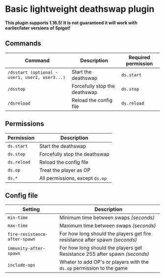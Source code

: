 # Basic lightweight deathswap plugin

**This plugin supports 1.16.5! It is not guaranteed it will work with earlier/later versions of Spigot!**

## Commands

| Command                                        | Description                   | Required permission |
| ---------------------------------------------- | ----------------------------- | ------------------- |
| `/dsstart (optional - user1, user2, user3...)` | Start the deathswap           | `ds.start`          |
| `/dsstop`                                      | Forcefully stop the deathswap | `ds.stop`           |
| `/dsreload`                                    | Reload the config file        | `ds.reload`         |

## Permissions

| Permission  | Description                     |
| ----------- | ------------------------------- |
| `ds.start`  | Start the deathswap             |
| `ds.stop`   | Forcefully stop the deathswap   |
| `ds.reload` | Reload the config file          |
| `ds.op`     | Treat the player as OP          |
| `ds.*`      | All permissions, except `ds.op` |

## Config file

| Setting                       | Description                                                                 |
| ----------------------------- | --------------------------------------------------------------------------- |
| `min-time`                    | Minimum time between swaps _(seconds)_                                      |
| `max-time`                    | Maximum time between swaps _(seconds)_                                      |
| `fire-resistance-after-spawn` | For how long should the players get fire resistance after spawn _(seconds)_ |
| `immunity-after-spawn`        | For how long should the players get Resistance 255 after spawn _(seconds)_  |
| `include-ops`                 | Wheter to add OP's or players with the `ds.op` permission to the game       |
